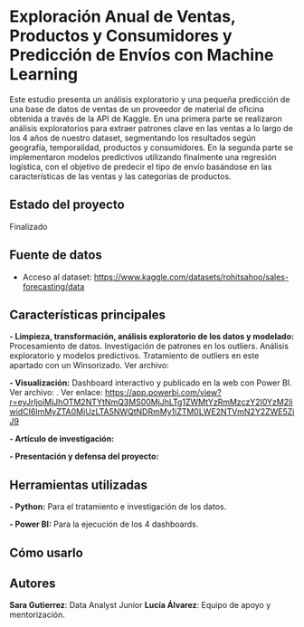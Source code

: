 # Exploración Anual de Ventas, Productos y Consumidores y Predicción de Envíos con Machine Learning

Este estudio presenta un análisis exploratorio y una pequeña predicción de una base de datos de ventas de un proveedor de material de oficina obtenida a través de la API de Kaggle. En una primera parte se realizaron análisis exploratorios para extraer patrones clave en las ventas a lo largo de los 4 años de nuestro dataset, segmentando los resultados según geografía, temporalidad, productos y consumidores. En la segunda parte se implementaron modelos predictivos utilizando finalmente una regresión logística, con el objetivo de predecir el tipo de envío basándose en las características de las ventas y las categorías de productos.

## Estado del proyecto

Finalizado

## Fuente de datos

- Acceso al dataset: https://www.kaggle.com/datasets/rohitsahoo/sales-forecasting/data

## Características principales

**- Limpieza, transformación, análisis exploratorio de los datos y modelado:** Procesamiento de datos. Investigación de patrones en los outliers. Análisis exploratorio y modelos predictivos. Tratamiento de outliers en este apartado con un Winsorizado. Ver archivo:

**- Visualización:** Dashboard interactivo y publicado en la web con Power BI. Ver archivo: . Ver enlace: https://app.powerbi.com/view?r=eyJrIjoiMjJhOTM2NTYtNmQ3MS00MjJhLTg1ZWMtYzRmMzczY2I0YzM2IiwidCI6ImMyZTA0MjUzLTA5NWQtNDRmMy1iZTM0LWE2NTVmN2Y2ZWE5ZiJ9

**- Artículo de investigación:**

**- Presentación y defensa del proyecto:**

## Herramientas utilizadas

**- Python:** Para el tratamiento e investigación de los datos.

**- Power BI:** Para la ejecución de los 4 dashboards.

## Cómo usarlo

## Autores

**Sara Gutierrez**: Data Analyst Junior
**Lucía Álvarez**: Equipo de apoyo y mentorización.
